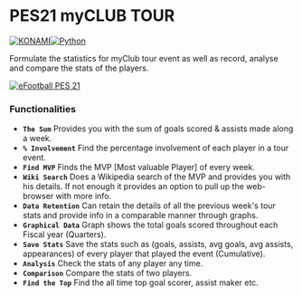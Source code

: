 # PES21 myCLUB TOUR
[![KONAMI](https://i.ibb.co/w77z76H/konami.png)](https://www.konami.com)[![Python](https://i.ibb.co/6s4pytt/python.png)](https://www.python.org/)

Formulate the statistics for myClub tour event as well as record, analyse and compare the stats of the players.

[![eFootball PES 21](https://i.ibb.co/RY8fWcP/pes21.jpg)](https://www.konami.com/wepes/mobile/en-us/)  

### Functionalities
- **`The Sum`** Provides you with the sum of goals scored & assists made along a week.
- **`% Involvement`** Find the percentage involvement of each player in a tour event.
- **`Find MVP`** Finds the MVP [Most valuable Player] of every week.
- **`Wiki Search`** Does a Wikipedia search of the MVP and provides you with his details. If not enough it provides an option to pull up the web-browser with more info.
- **`Data Retention`** Can retain the details of all the previous week's tour stats and provide info in a comparable manner through graphs.
- **`Graphical Data`** Graph shows the total goals scored throughout each Fiscal year (Quarters).
- **`Save Stats`** Save the stats such as (goals, assists, avg goals, avg assists, appearances) of every player that played the event (Cumulative).
- **`Analysis`** Check the stats of any player any time.
- **`Comparison`** Compare the stats of two players.
- **`Find the Top`** Find the all time top goal scorer, assist maker etc.

